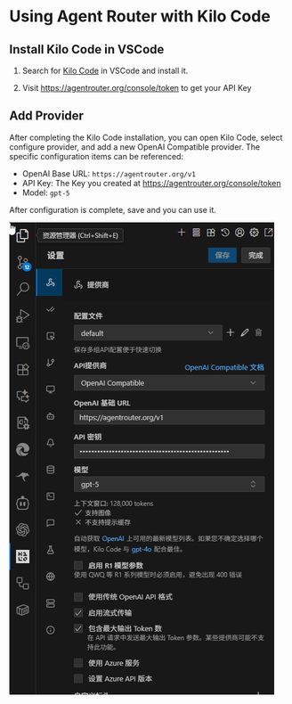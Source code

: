# Using Agent Router with Kilo Code

## Install Kilo Code in VSCode

1. Search for [Kilo Code](https://marketplace.visualstudio.com/items?itemName=kilocode.Kilo-Code) in VSCode and install it.

2. Visit https://agentrouter.org/console/token to get your API Key

## Add Provider

After completing the Kilo Code installation, you can open Kilo Code, select configure provider, and add a new OpenAI Compatible provider. The specific configuration items can be referenced:

- OpenAI Base URL: `https://agentrouter.org/v1`
- API Key: The Key you created at https://agentrouter.org/console/token
- Model: `gpt-5`

After configuration is complete, save and you can use it.

![](../img/kilocode.png)
